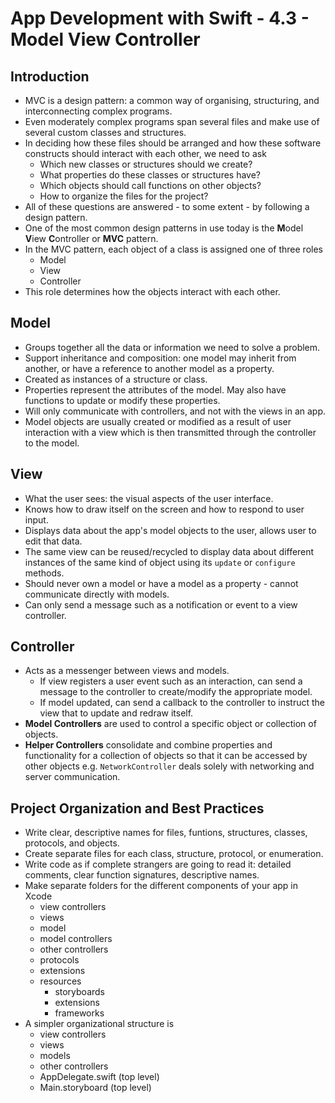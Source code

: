 # App Development with Swift - 4.3 - Model View Controller

## Introduction
- MVC is a design pattern: a common way of organising, structuring, and interconnecting complex programs.
- Even moderately complex programs span several files and make use of several custom classes and structures.
- In deciding how these files should be arranged and how these software constructs should interact with each other, we need to ask
	- Which new classes or structures should we create?
	- What properties do these classes or structures have?
	- Which objects should call functions on other objects?
	- How to organize the files for the project?
- All of these questions are answered - to some extent - by following a design pattern.
- One of the most common design patterns in use today is the **M**odel **V**iew **C**ontroller or **MVC** pattern.
- In the MVC pattern, each object of a class is assigned one of three roles
	- Model
	- View 
	- Controller	
- This role determines how the objects interact with each other.

## Model
- Groups together all the data or information we need to solve a problem.
- Support inheritance and composition: one model may inherit from another, or have a reference to another model as a property.
- Created as instances of a structure or class.
- Properties represent the attributes of the model. May also have functions to update or modify these properties.
- Will only communicate with controllers, and not with the views in an app.
- Model objects are usually created or modified as a result of user interaction with a view which is then transmitted through the controller to the model.

## View
- What the user sees: the visual aspects of the user interface. 
- Knows how to draw itself on the screen and how to respond to user input.
- Displays data about the app's model objects to the user, allows user to edit that data.
- The same view can be reused/recycled to display data about different instances of the same kind of object using its `update` or `configure` methods.
- Should never own a model or have a model as a property - cannot communicate directly with models.
- Can only send a message such as a notification or event to a view controller.

## Controller
- Acts as a messenger between views and models. 
	- If view registers a user event such as an interaction, can send a message to the controller to create/modify the appropriate model.
	- If model updated, can send a callback to the controller to instruct the view that to update and redraw itself.
- **Model Controllers** are used to control a specific object or collection of objects.
- **Helper Controllers** consolidate and combine properties and functionality for a collection of objects so that it can be accessed by other objects e.g. `NetworkController` deals solely with networking and server communication.

## Project Organization and Best Practices
- Write clear, descriptive names for files, funtions, structures, classes, protocols, and objects.
- Create separate files for each class, structure, protocol, or enumeration.
- Write code as if complete strangers are going to read it: detailed comments, clear function signatures, descriptive names.
- Make separate folders for the different components of your app in Xcode
	- view controllers
	- views
	- model
	- model controllers
	- other controllers
	- protocols
	- extensions
	- resources
		- storyboards
		- extensions
		- frameworks
- A simpler organizational structure is 
	- view controllers
	- views
	- models
	- other controllers
	- AppDelegate.swift (top level)
	- Main.storyboard (top level)